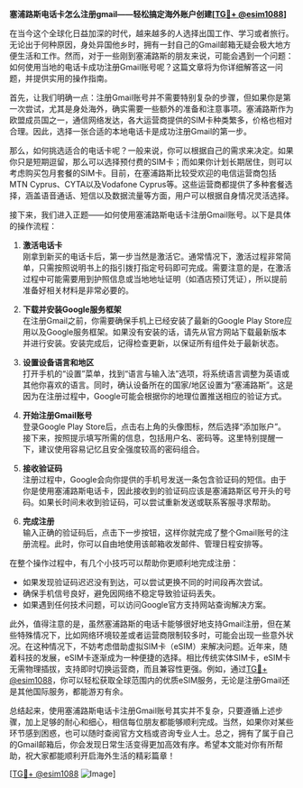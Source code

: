 **塞浦路斯电话卡怎么注册gmail——轻松搞定海外账户创建[[TG💪+ @esim1088](https://t.me/s/esim1088)]**

在当今这个全球化日益加深的时代，越来越多的人选择出国工作、学习或者旅行。无论出于何种原因，身处异国他乡时，拥有一封自己的Gmail邮箱无疑会极大地方便生活和工作。然而，对于一些刚到塞浦路斯的朋友来说，可能会遇到一个问题：如何使用当地的电话卡成功注册Gmail账号呢？这篇文章将为你详细解答这一问题，并提供实用的操作指南。

首先，让我们明确一点：注册Gmail账号并不需要特别复杂的步骤，但如果你是第一次尝试，尤其是身处海外，确实需要一些额外的准备和注意事项。塞浦路斯作为欧盟成员国之一，通信网络发达，各大运营商提供的SIM卡种类繁多，价格也相对合理。因此，选择一张合适的本地电话卡是成功注册Gmail的第一步。

那么，如何挑选适合的电话卡呢？一般来说，你可以根据自己的需求来决定。如果你只是短期逗留，那么可以选择预付费的SIM卡；而如果你计划长期居住，则可以考虑购买包月套餐的SIM卡。目前，在塞浦路斯比较受欢迎的电信运营商包括MTN Cyprus、CYTA以及Vodafone Cyprus等。这些运营商都提供了多种套餐选择，涵盖语音通话、短信以及数据流量等方面，用户可以根据自身情况灵活选择。

接下来，我们进入正题——如何使用塞浦路斯电话卡注册Gmail账号。以下是具体的操作流程：

1. **激活电话卡**  
   刚拿到新买的电话卡后，第一步当然是激活它。通常情况下，激活过程非常简单，只需按照说明书上的指引拨打指定号码即可完成。需要注意的是，在激活过程中可能需要用到护照信息或当地地址证明（如酒店预订凭证），所以提前准备好相关材料是非常必要的。

2. **下载并安装Google服务框架**  
   在注册Gmail之前，你需要确保手机上已经安装了最新的Google Play Store应用以及Google服务框架。如果没有安装的话，请先从官方网站下载最新版本并进行安装。安装完成后，记得检查更新，以保证所有组件处于最新状态。

3. **设置设备语言和地区**  
   打开手机的“设置”菜单，找到“语言与输入法”选项，将系统语言调整为英语或其他你喜欢的语言。同时，确认设备所在的国家/地区设置为“塞浦路斯”。这是因为在注册过程中，Google可能会根据你的地理位置推送相应的验证方式。

4. **开始注册Gmail账号**  
   登录Google Play Store后，点击右上角的头像图标，然后选择“添加账户”。接下来，按照提示填写所需的信息，包括用户名、密码等。这里特别提醒一下，建议使用容易记忆且安全强度较高的密码组合。

5. **接收验证码**  
   注册过程中，Google会向你提供的手机号发送一条包含验证码的短信。由于你是使用塞浦路斯电话卡，因此接收到的验证码应该是塞浦路斯区号开头的号码。如果长时间未收到验证码，可以尝试重新发送或联系客服寻求帮助。

6. **完成注册**  
   输入正确的验证码后，点击下一步按钮，这样你就完成了整个Gmail账号的注册流程。此时，你可以自由地使用该邮箱收发邮件、管理日程安排等。

在整个操作过程中，有几个小技巧可以帮助你更顺利地完成注册：

- 如果发现验证码迟迟没有到达，可以尝试更换不同的时间段再次尝试。
- 确保手机信号良好，避免因网络不稳定导致验证码丢失。
- 如果遇到任何技术问题，可以访问Google官方支持网站查询解决方案。

此外，值得注意的是，虽然塞浦路斯的电话卡能够很好地支持Gmail注册，但在某些特殊情况下，比如网络环境较差或者运营商限制较多时，可能会出现一些意外状况。在这种情况下，不妨考虑借助虚拟SIM卡（eSIM）来解决问题。近年来，随着科技的发展，eSIM卡逐渐成为一种便捷的选择。相比传统实体SIM卡，eSIM卡无需物理插拔，支持即时切换运营商，而且兼容性更强。例如，通过[TG💪+ @esim1088](https://t.me/s/esim1088)，你可以轻松获取全球范围内的优质eSIM服务，无论是注册Gmail还是其他国际服务，都能游刃有余。

总结起来，使用塞浦路斯电话卡注册Gmail账号其实并不复杂，只要遵循上述步骤，加上足够的耐心和细心，相信每位朋友都能够顺利完成。当然，如果你对某些环节感到困惑，也可以随时查阅官方文档或咨询专业人士。总之，拥有了属于自己的Gmail邮箱后，你会发现日常生活变得更加高效有序。希望本文能对你有所帮助，祝大家都能顺利开启海外生活的精彩篇章！

[[TG💪+ @esim1088](https://t.me/s/esim1088) ![Image](https://i.postimg.cc/4NQfJmqS/Snipaste-2025-05-13-00-14-12.png)]